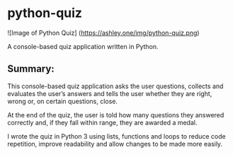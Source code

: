 # python-quiz

![Image of Python Quiz]
(https://ashley.one/img/python-quiz.png)

A console-based quiz application written in Python.

## Summary:

This console-based quiz application asks the user questions, collects and evaluates the user’s answers and tells the user whether they are right, wrong or, on certain questions, close.

At the end of the quiz, the user is told how many questions they answered correctly and, if they fall within range, they are awarded a medal.

I wrote the quiz in Python 3 using lists, functions and loops to reduce code repetition, improve readability and allow changes to be made more easily.
